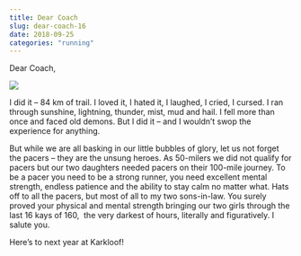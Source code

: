 ```yaml
---
title: Dear Coach
slug: dear-coach-16
date: 2018-09-25
categories: "running"
---
```


<p>Dear Coach,</p>
<p><img src="http://res.cloudinary.com/dy6grlu8z/image/upload/v1558841540/rymjbnuyfhqk5sga6xzh.png"/></p>
<p>I did it – 84 km of trail. I loved it, I hated it, I laughed, I cried, I cursed. I ran through sunshine, lightning, thunder, mist, mud and hail. I fell more than once and faced old demons. But I did it – and I wouldn’t swop the experience for anything.</p>
<p>But while we are all basking in our little bubbles of glory, let us not forget the pacers – they are the unsung heroes. As 50-milers we did not qualify for pacers but our two daughters needed pacers on their 100-mile journey. To be a pacer you need to be a strong runner, you need excellent mental strength, endless patience and the ability to stay calm no matter what. Hats off to all the pacers, but most of all to my two sons-in-law. You surely proved your physical and mental strength bringing our two girls through the last 16 kays of 160,  the very darkest of hours, literally and figuratively. I salute you.</p>
<p>Here’s to next year at Karkloof!</p>







